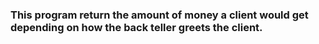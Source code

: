### This program return the amount of money a client would get depending on how the back teller greets the client.